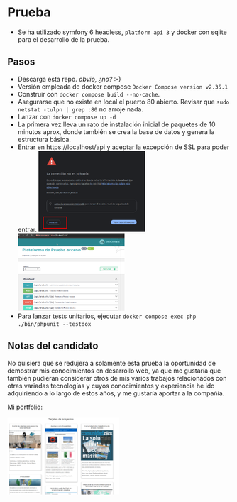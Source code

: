# Prueba
- Se ha utilizado symfony 6 headless, `platform api 3` y docker con sqlite para el desarrollo de la prueba.

## Pasos
- Descarga esta repo. *obvio, ¿no?* :-)
- Versión empleada de docker compose `Docker Compose version v2.35.1`
- Construir con `docker compose build --no-cache`.
- Asegurarse que no existe en local el puerto 80 abierto. Revisar que `sudo netstat -tulpn | grep :80` no arroje nada.
- Lanzar con `docker compose up -d`
- La primera vez lleva un rato de instalación inicial de paquetes de 10 minutos aprox, donde también se crea la base de datos y genera la estructura básica.
- Entrar en https://localhost/api y aceptar la excepción de SSL para poder entrar.
  <img src="README-assets/excepcion-ssl.png" style="width: 50%">
  <br>
  <img src="README-assets/home-api.png" style="width: 50%">
- Para lanzar tests unitarios, ejecutar `docker compose exec php ./bin/phpunit --testdox`
## Notas del candidato
No quisiera que se redujera a solamente esta prueba la oportunidad de demostrar mis conocimientos en desarrollo web, ya que me gustaría que también pudieran considerar otros de mis varios trabajos relacionados con otras variadas tecnologías y cuyos conocimientos y experiencia he ido adquiriendo a lo largo de estos años, y me gustaría aportar a la compañía.

Mi portfolio:

<a href="https://www.javierleal.com/portfolio" target="_blank" title="portfolio"><img src="README-assets/tarjetas-proyectos.png" style="width: 50%" alt="portfolio"></a>